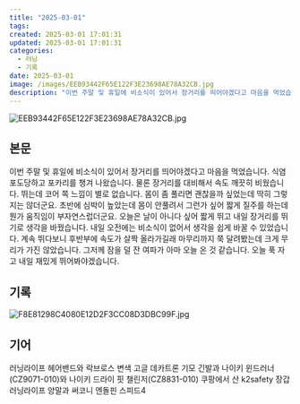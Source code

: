 ```yaml
---
title: "2025-03-01"
tags:
created: 2025-03-01 17:01:31
updated: 2025-03-01 17:01:31
categories:
  - 러닝
  - 기록
date: 2025-03-01
image: /images/EEB93442F65E122F3E23698AE78A32CB.jpg
description: "이번 주말 및 휴일에 비소식이 있어서 장거리를 띄어야겠다고 마음을 먹었습니다. 식염 포도당하고 포카리를 챙겨 나왔습니다. 물론 장거리를 대비해서 속도 깨끗히 비웠습니다. 뛰는데 코어 쪽 느낌이 별로 없습니다. 몸이 좀 풀리면 괜찮을까 싶었는데 딱히 그렇지는 않더군요. 초반에 심박이 높았"
---
```


![EEB93442F65E122F3E23698AE78A32CB.jpg](/images/EEB93442F65E122F3E23698AE78A32CB.jpg)
 
 

## 본문

이번 주말 및 휴일에 비소식이 있어서 장거리를 띄어야겠다고 마음을 먹었습니다. 식염 포도당하고 포카리를 챙겨 나왔습니다. 물론 장거리를 대비해서 속도 깨끗히 비웠습니다.
뛰는데 코어 쪽 느낌이 별로 없습니다. 몸이 좀 풀리면 괜찮을까 싶었는데 딱히 그렇지는 않더군요. 초반에 심박이 높았는데 몸이 안풀려서 그런가 싶어 짧게 질주를 하는데 뭔가 움직임이 부자연스럽더군요. 오늘은 날이 아니다 싶어 짧게 뛰고 내일 장거리를 뛰기로 생각을 바꿨습니다. 내일 오전에는 비소식이 없어서 생각을 쉽게 바꿀 수 있었습니다.
계속 뛰다보니 후반부에 속도가 살짝 올라가길래 마무리까지 쭉 달려봤는데 크게 무리가 가진 않았습니다. 
그저께 잠을 덜 잔 여파가 아마 오늘 온 것 같습니다. 오늘 푹 자고 내일 재밌게 뛰어봐야겠습니다.

## 기록

 
 ![F8E81298C4080E12D2F3CC08D3DBC99F.jpg](/images/F8E81298C4080E12D2F3CC08D3DBC99F.jpg)
 
 

## 기어

러닝라이프 헤어밴드와 락브로스 변색 고글
데카트론 기모 긴발과 나이키 윈드러너(CZ9071-010)와 나이키 드라이 핏 챌린저(CZ8831-010)
쿠팡에서 산 k2safety 장갑
러닝라이프 양말과 써코니 엔돌핀 스피드4
